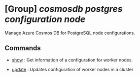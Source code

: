 # [Group] _cosmosdb postgres configuration node_

Manage Azure Cosmos DB for PostgreSQL node configurations.

## Commands

- [show](/Commands/cosmosdb/postgres/configuration/node/_show.md)
: Get information of a configuration for worker nodes.

- [update](/Commands/cosmosdb/postgres/configuration/node/_update.md)
: Updates configuration of worker nodes in a cluster
